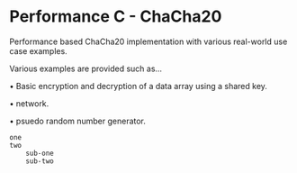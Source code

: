 # Performance C - ChaCha20
Performance based ChaCha20 implementation with various real-world use case examples.


Various examples are provided such as...

• Basic encryption and decryption of a data array using a shared key.

• network.

• psuedo random number generator.

    one
    two
        sub-one
        sub-two



